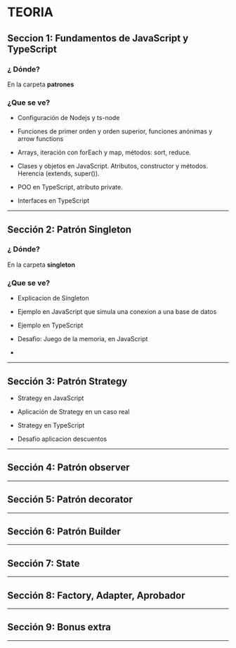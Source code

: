 # TEORIA

## Seccion 1: Fundamentos de JavaScript y TypeScript

### ¿ Dónde?

En la carpeta **patrones**

### ¿Que se ve?

- Configuración de Nodejs y ts-node 

- Funciones de primer orden y orden superior, funciones anónimas y arrow functions

- Arrays, iteración con forEach y map, métodos: sort, reduce.

- Clases y objetos en JavaScript. Atributos, constructor y métodos. Herencia (extends, super()).

- POO en TypeScript, atributo private.

- Interfaces en TypeScript

---

## Sección 2: Patrón Singleton


### ¿ Dónde?

En la carpeta **singleton**

### ¿Que se ve?

- Explicacion de Singleton

- Ejemplo en JavaScript que simula una conexion a una base de datos

- Ejemplo en TypeScript

- Desafio: Juego de la memoria, en JavaScript
- 
---

## Sección 3: Patrón Strategy

- Strategy en JavaScript

- Aplicación de Strategy en un caso real

- Strategy en TypeScript

- Desafio aplicacion descuentos

---

## Sección 4: Patrón observer

---

## Sección 5: Patrón decorator

---

## Sección 6: Patrón Builder

---

## Sección 7: State

---

## Sección 8: Factory, Adapter, Aprobador

---

## Sección 9: Bonus extra

---
